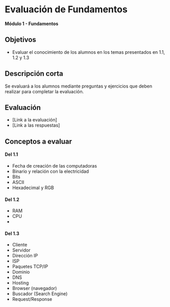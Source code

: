 # Evaluación de Fundamentos

**Módulo 1 - Fundamentos**

## Objetivos

- Evaluar el conocimiento de los alumnos en los temas presentados en 1.1, 1.2 y 1.3

## Descripción corta

Se evaluará a los alumnos mediante preguntas y ejercicios que deben realizar para completar la evaluación.

## Evaluación

- [Link a la evaluación]
- [Link a las respuestas]

## Conceptos a evaluar

#### Del 1.1

- Fecha de creación de las computadoras
- Binario y relación con la electricidad
- Bits
- ASCII
- Hexadecimal y RGB

#### Del 1.2

- RAM
- CPU
-

#### Del 1.3

- Cliente
- Servidor
- Dirección IP
- ISP
- Paquetes TCP/IP
- Dominio
- DNS
- Hosting
- Browser (navegador)
- Buscador (Search Engine)
- Request/Response
